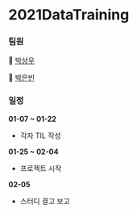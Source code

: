 # 2021DataTraining
### 팀원
🙈 [박상우](https://github.com/SangWoo9734)

👾 [박은빈](https://github.com/42cosmos)

### 일정

**01-07 ~ 01-22**  
- 각자 TIL 작성
  
**01-25 ~ 02-04**  
- 프로젝트 시작  
  
**02-05**  
- 스터디 결고 보고  
